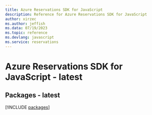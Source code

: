 ```yaml
---
title: Azure Reservations SDK for JavaScript
description: Reference for Azure Reservations SDK for JavaScript
author: xirzec
ms.author: jeffish
ms.data: 07/19/2023
ms.topic: reference
ms.devlang: javascript
ms.service: reservations
---
```

# Azure Reservations SDK for JavaScript - latest
## Packages - latest
[!INCLUDE [packages](reservations-index.md)]